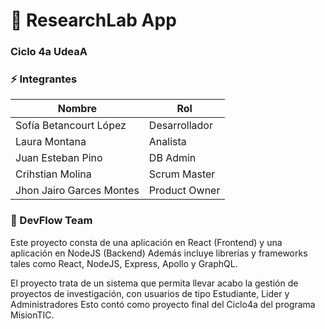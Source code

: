 # :rocket: ResearchLab App

### Ciclo 4a UdeaA

### :zap: Integrantes

| Nombre                   | Rol           |
| ------------------------ | ------------- |
| Sofía Betancourt López   | Desarrollador |
| Laura Montana            | Analista      |
| Juan Esteban Pino        | DB Admin      |
| Crihstian Molina         | Scrum Master  |
| Jhon Jairo Garces Montes | Product Owner |

### :metal: DevFlow Team

Este proyecto consta de una aplicación en React (Frontend) y una aplicación en NodeJS (Backend)
Además incluye librerías y frameworks tales como React, NodeJS, Express, Apollo y GraphQL.

El proyecto trata de un sistema que permita llevar acabo la gestión de proyectos de investigación, con usuarios de tipo Estudiante, Lider y Administradores
Esto contó como proyecto final del Ciclo4a del programa MisionTIC.
